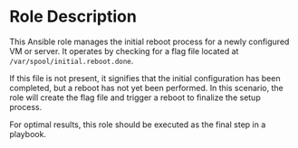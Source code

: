 # Role Description

This Ansible role manages the initial reboot process for a newly configured VM or server. It operates by checking for a flag file located at `/var/spool/initial.reboot.done`.

If this file is not present, it signifies that the initial configuration has been completed, but a reboot has not yet been performed. In this scenario, the role will create the flag file and trigger a reboot to finalize the setup process.

For optimal results, this role should be executed as the final step in a playbook.
